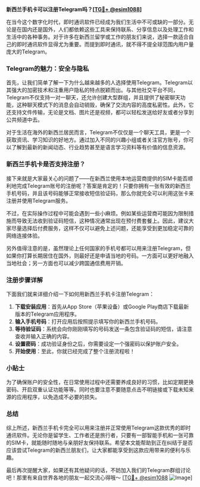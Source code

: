 **新西兰手机卡可以注册Telegram吗？[[TG💪+ @esim1088](https://t.me/s/esim1088)]**

在当今这个数字化时代，即时通讯软件已经成为我们生活中不可或缺的一部分。无论是在国内还是国外，人们都依赖这些工具来保持联系、分享信息以及处理工作和生活中的各种事务。对于许多在新西兰留学或工作的朋友们来说，选择一款适合自己的即时通讯软件显得尤为重要。而提到即时通讯，就不得不提全球范围内用户量庞大的Telegram。

### Telegram的魅力：安全与隐私

首先，让我们简单了解一下为什么越来越多的人选择使用Telegram。Telegram以其强大的加密技术和注重用户隐私的特点脱颖而出。与其他社交平台不同，Telegram不仅支持一对一聊天，还允许创建大型群组，并且提供了秘密聊天功能，这种聊天模式下的消息会自动销毁，确保了交流内容的高度私密性。此外，它还支持文件传输，无论是文档、图片还是视频，都可以轻松发送给好友或者分享到公共频道中去。

对于生活在海外的新西兰居民而言，Telegram不仅仅是一个聊天工具，更是一个获取资讯、学习知识的好地方。通过加入不同的兴趣小组或者关注官方账号，你可以了解到最新的新闻动态、行业趋势甚至是语言学习资料等有价值的信息资源。

### 新西兰手机卡是否支持注册？

接下来就是大家最关心的问题了——在新西兰使用本地运营商提供的SIM卡能否顺利地完成Telegram账号的注册呢？答案是肯定的！只要你拥有一张有效的新西兰手机号码，并且该号码能够正常接收短信验证码，那么你就完全可以利用这张卡来注册并使用Telegram服务。

不过，在实际操作过程中可能会遇到一些小麻烦。例如某些运营商可能因为限制措施而导致无法收到验证码短信，这种情况通常出现在预付费套餐上。因此，建议大家尽量选择后付费服务，这样不仅可以避免上述问题，还能享受到更加稳定可靠的网络连接体验。

另外值得注意的是，虽然理论上任何国家的手机号都可以用来注册Telegram，但如果你打算长期居住在国外，则最好还是申请当地的号码。一方面可以更好地融入当地社会；另一方面也可以减少跨国通信费用开销。

### 注册步骤详解

下面我们就来详细介绍一下如何用新西兰手机卡注册Telegram：

1. **下载安装应用**：首先从App Store（苹果设备）或Google Play商店下载最新版本的Telegram应用程序。
2. **输入手机号码**：打开应用后按照提示填写你的新西兰手机号码。
3. **等待验证码**：系统会向你刚刚填写的号码发送一条包含验证码的短信，请注意查收并输入正确的内容。
4. **设置密码**：成功验证身份之后，你需要设定一个强密码以保护账户安全。
5. **开始使用**：至此，你就已经完成了整个注册流程啦！

### 小贴士

为了确保账户的安全性，在日常使用过程中还需要养成良好的习惯，比如定期更换密码、开启双重认证功能等等。同时也要注意不要随意点击不明链接或下载未知来源的应用程序，以免造成不必要的损失。

### 总结

综上所述，新西兰手机卡完全可以用来注册并正常使用Telegram这款优秀的即时通讯软件。无论你是留学生、工作者还是旅行者，只要有一部智能手机和一张可靠的SIM卡，就能随时随地与亲朋好友保持联系。希望本文能帮助到正在纠结于是否应该尝试Telegram的新西兰朋友们，让大家都能享受到这款应用带来的便利与乐趣。

最后再次提醒大家，如果还有其他疑问的话，不妨加入我们的Telegram群组讨论吧！那里有来自世界各地的朋友一起交流心得哦～ [[TG💪+ @esim1088](https://t.me/s/esim1088) ![Image](https://i.postimg.cc/4NQfJmqS/Snipaste-2025-05-13-00-14-12.png)]